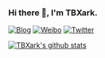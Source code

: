 ### Hi there 👋, I'm TBXark.

[![Blog](https://img.shields.io/badge/Blog-111.svg)](https://www.tbxark.com)
[![Weibo](https://img.shields.io/badge/Weibo-ff2000.svg)](https://weibo.com/tbxark)
[![Twitter](https://img.shields.io/badge/Twitter-1190df.svg)](https://twitter.com/tbxark)

[![TBXark's github stats](https://github-readme-stats.vercel.app/api?username=tbxark&title_color=222&text_color=333)](https://github.com/TBXark)
